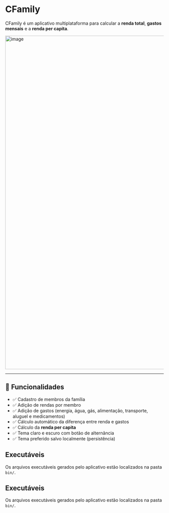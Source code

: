 # CFamily

CFamily é um aplicativo multiplataforma para calcular a **renda total**, **gastos mensais** e a **renda per capita**.

<img width="1704" height="1059" alt="image" src="https://github.com/user-attachments/assets/429721aa-4c57-485b-a7fd-80fa3b0acd2e" />

---

## 📱 Funcionalidades

- ✅ Cadastro de membros da família
- ✅ Adição de rendas por membro
- ✅ Adição de gastos (energia, água, gás, alimentação, transporte, aluguel e medicamentos)
- ✅ Cálculo automático da diferença entre renda e gastos
- ✅ Cálculo da **renda per capita**
- ✅ Tema claro e escuro com botão de alternância
- ✅ Tema preferido salvo localmente (persistência)


## Executáveis

Os arquivos executáveis gerados pelo aplicativo estão localizados na pasta `bin/`.


## Executáveis

Os arquivos executáveis gerados pelo aplicativo estão localizados na pasta `bin/`.
  
